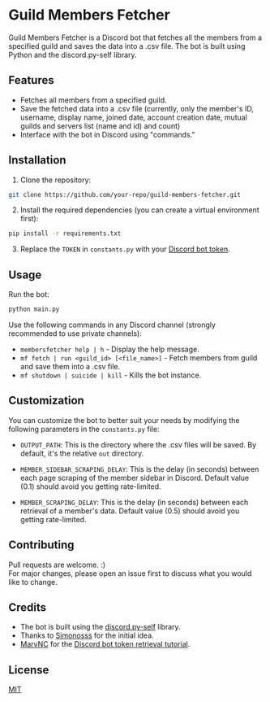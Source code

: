 # Guild Members Fetcher

Guild Members Fetcher is a Discord bot that fetches all the members from a specified guild and saves the data into a .csv file. The bot is built using Python and the discord.py-self library.

## Features

- Fetches all members from a specified guild.
- Save the fetched data into a .csv file (currently, only the member's ID, username, display name, joined date, account creation date, mutual guilds and servers list (name and id) and count)
- Interface with the bot in Discord using "commands."

## Installation

1. Clone the repository:
```bash
git clone https://github.com/your-repo/guild-members-fetcher.git
```

2. Install the required dependencies (you can create a virtual environment first):
```bash
pip install -r requirements.txt
```

3. Replace the `TOKEN` in `constants.py` with your [Discord bot token](https://gist.github.com/MarvNC/e601f3603df22f36ebd3102c501116c6).

## Usage

Run the bot:
```bash
python main.py
```
Use the following commands in any Discord channel (strongly recommended to use private channels):

- `membersfetcher help | h` - Display the help message.
- `mf fetch | run <guild_id> [<file_name>]` - Fetch members from guild and save them into a .csv file.
- `mf shutdown | suicide | kill` - Kills the bot instance.


## Customization

You can customize the bot to better suit your needs by modifying the following parameters in the `constants.py` file:

- `OUTPUT_PATH`: This is the directory where the .csv files will be saved. By default, it's the relative `out` directory.

- `MEMBER_SIDEBAR_SCRAPING_DELAY`: This is the delay (in seconds) between each page scraping of the member sidebar in Discord. Default value (0.1) should avoid you getting rate-limited.

- `MEMBER_SCRAPING_DELAY`: This is the delay (in seconds) between each retrieval of a member's data. Default value (0.5) should avoid you getting rate-limited.

## Contributing

Pull requests are welcome. :) <br>
For major changes, please open an issue first to discuss what you would like to change.

## Credits

- The bot is built using the [discord.py-self](https://github.com/dolfies/discord.py-self) library.
- Thanks to [Simonosss](https://github.com/Simonosss) for the initial idea.
- [MarvNC](https://github.com/MarvNC) for the [Discord bot token retrieval tutorial](https://gist.github.com/MarvNC/e601f3603df22f36ebd3102c501116c6).

## License

[MIT](LICENSE)
